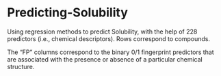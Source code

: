 # Predicting-Solubility
Using regression methods to predict Solubility, with the help of 228 predictors (i.e., chemical descriptors).
Rows correspond to compounds.

The “FP” columns correspond to the binary 0/1 fingerprint predictors that are associated with the presence or absence of a particular chemical structure.
